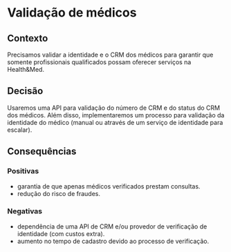 # Validação de médicos

## Contexto

Precisamos validar a identidade e o CRM dos médicos para garantir que somente profissionais qualificados possam oferecer serviços na Health&Med.

## Decisão

Usaremos uma API para validação do número de CRM e do status do CRM dos médicos. Além disso, implementaremos um processo para validação da identidade do médico (manual ou através de um serviço de identidade para escalar).

## Consequências

### Positivas

- garantia de que apenas médicos verificados prestam consultas.
- redução do risco de fraudes.

### Negativas

- dependência de uma API de CRM e/ou provedor de verificação de identidade (com custos extra).
- aumento no tempo de cadastro devido ao processo de verificação.
